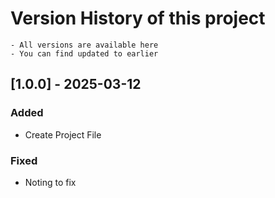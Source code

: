 # Version History of this project
```
- All versions are available here
- You can find updated to earlier
```

## [1.0.0] - 2025-03-12
### Added
- Create Project File

### Fixed
- Noting to fix

